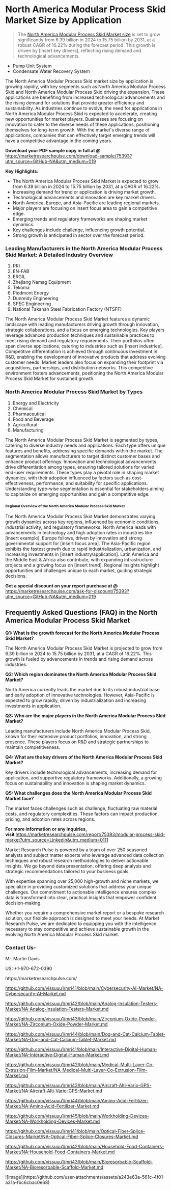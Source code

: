 <h1>North America Modular Process Skid Market&nbsp;Size by Application</h1><blockquote><p>The <a href="https://marketresearchpulse.com/download-sample/75393?utm_source=GitHub-NA&amp;utm_medium=019">North America Modular Process Skid Market size</a> is set to grow significantly from 6.39 billion in 2024 to 15.75 billion by 2031, at a robust CAGR of 16.22% during the forecast period. This growth is driven by [insert key drivers], reflecting rising demand and technological advancements.</p></blockquote><ul><li>Pump Unit System <li> Condensate Water Recovery System</li></ul><p>The North America Modular Process Skid market size by application is growing rapidly, with key segments such as North America Modular Process Skid and North America Modular Process Skid driving the expansion. These applications are benefiting from increased technological advancements and the rising demand for solutions that provide greater efficiency and sustainability. As industries continue to evolve, the need for applications in North America Modular Process Skid is expected to accelerate, creating new opportunities for market players. Businesses are focusing on innovation to cater to the diverse needs of these applications, positioning themselves for long-term growth. With the market's diverse range of applications, companies that can effectively target emerging trends will have a competitive advantage in the coming years.</p><p><strong>Download your PDF sample copy in full at @ </strong><a href="https://marketresearchpulse.com/download-sample/75393?utm_source=GitHub-NA&amp;utm_medium=019">https://marketresearchpulse.com/download-sample/75393?utm_source=GitHub-NA&amp;utm_medium=019</a></p><p><strong>Key Highlights: </strong></p><ul><li>The North America Modular Process Skid Market is expected to grow from 6.39 billion in 2024 to 15.75 billion by 2031, at a CAGR of 16.22%.</li><li>Increasing demand for trend or application is driving market growth.</li><li>Technological advancements and innovation are key market drivers.</li><li>North America, Europe, and Asia-Pacific are leading regional markets.</li><li>Major players are focusing on insert focus area to gain a competitive edge.</li><li>Emerging trends and regulatory frameworks are shaping market dynamics.</li><li>Key challenges include challenge, influencing growth potential.</li><li>Strong growth is anticipated in sector over the forecast period.</li></ul><h3>Leading Manufacturers in the North America Modular Process Skid Market: A Detailed Industry Overview</h3><ol><li>PRI</li><li>EN-FAB</li><li>ERGIL</li><li>Zhejiang Namag Equipment</li><li>Tekoma</li><li>Piedmont Energy</li><li>Dunreidy Engineering</li><li>SPEC Engineering</li><li>National Takanah Steel Fabrication Factory (NTSFF)</li></ol><div class="flex max-w-full flex-col flex-grow"><div class="min-h-8 text-message flex w-full flex-col items-end gap-2 whitespace-normal break-words [.text-message+&amp;]:mt-5" dir="auto" data-message-author-role="assistant" data-message-id="fd8432e4-4910-450d-b182-61b7bfb0a01f" data-message-model-slug="gpt-4o"><div class="flex w-full flex-col gap-1 empty:hidden first:pt-[3px]"><div class="markdown prose w-full break-words dark:prose-invert light"><p>The North America Modular Process Skid Market features a dynamic landscape with leading manufacturers driving growth through innovation, strategic collaborations, and a focus on emerging technologies. Key players leverage advanced production techniques and sustainable practices to meet rising demand and regulatory requirements. Their portfolios often span diverse applications, catering to industries such as [insert industries]. Competitive differentiation is achieved through continuous investment in R&amp;D, enabling the development of innovative products that address evolving customer needs. Market leaders also focus on expanding their footprint via acquisitions, partnerships, and distribution networks. This competitive environment fosters advancements, positioning the North America Modular Process Skid Market for sustained growth.</p></div></div></div></div><h3>North America Modular Process Skid Market by Types</h3><ol><li>Energy and Electricity <li> Chemical <li> Pharmaceutical <li> Food and Beverage <li> Agricultural <li> Manufacturing</li></ol><div class="flex max-w-full flex-col flex-grow"><div class="min-h-8 text-message flex w-full flex-col items-end gap-2 whitespace-normal break-words [.text-message+&amp;]:mt-5" dir="auto" data-message-author-role="assistant" data-message-id="084470be-0bb7-4664-bddf-5156b4f41249" data-message-model-slug="gpt-4o-mini"><div class="flex w-full flex-col gap-1 empty:hidden first:pt-[3px]"><div class="markdown prose w-full break-words dark:prose-invert light"><p>The North America Modular Process Skid Market is segmented by types, catering to diverse industry needs and applications. Each type offers unique features and benefits, addressing specific demands within the market. The segmentation allows manufacturers to target distinct customer bases and enhance product offerings. Innovation and technological advancements drive differentiation among types, ensuring tailored solutions for varied end-user requirements. These types play a pivotal role in shaping market dynamics, with their adoption influenced by factors such as cost-effectiveness, performance, and suitability for specific applications. Understanding type-wise segmentation is essential for stakeholders aiming to capitalize on emerging opportunities and gain a competitive edge.</p></div></div></div></div><h3><span style="font-size: 11px;">Regional Overview of the North America Modular Process Skid Market</span></h3><div class="flex max-w-full flex-col flex-grow"><div class="min-h-8 text-message flex w-full flex-col items-end gap-2 whitespace-normal break-words [.text-message+&amp;]:mt-5" dir="auto" data-message-author-role="assistant" data-message-id="e9038762-ce64-4e30-91c9-9bd413514231" data-message-model-slug="gpt-4o-mini"><div class="flex w-full flex-col gap-1 empty:hidden first:pt-[3px]"><div class="markdown prose w-full break-words dark:prose-invert light"><p>The North America Modular Process Skid Market demonstrates varying growth dynamics across key regions, influenced by economic conditions, industrial activity, and regulatory frameworks. North America leads with advancements in technology and high adoption rates in industries like [insert example]. Europe follows, driven by innovation and strong governmental support for [insert focus area]. The Asia-Pacific region exhibits the fastest growth due to rapid industrialization, urbanization, and increasing investments in [insert industry/application]. Latin America and the Middle East &amp; Africa also contribute, with expanding infrastructure projects and a growing focus on [insert trend]. Regional insights highlight opportunities and challenges unique to each market, guiding strategic decisions.</p></div></div></div></div><p><strong>Get a special discount on your report purchase at @ </strong><a href="https://marketresearchpulse.com/ask-for-discount/75393?utm_source=GitHub-NA&amp;utm_medium=019">https://marketresearchpulse.com/ask-for-discount/75393?utm_source=GitHub-NA&amp;utm_medium=019</a></p><h2>Frequently Asked Questions (FAQ) in the North America Modular Process Skid Market</h2><p><strong>Q1: What is the growth forecast for the North America Modular Process Skid Market?</strong></p><p>The North America Modular Process Skid Market is projected to grow from 6.39 billion in 2024 to 15.75 billion by 2031, at a CAGR of 16.22%. This growth is fueled by advancements in trends and rising demand across industries.</p><p><strong>Q2: Which region dominates the North America Modular Process Skid Market?</strong></p><p>North America currently leads the market due to its robust industrial base and early adoption of innovative technologies. However, Asia-Pacific is expected to grow rapidly, driven by industrialization and increasing investments in application.</p><p><strong>Q3: Who are the major players in the North America Modular Process Skid Market?</strong></p><p>Leading manufacturers include North America Modular Process Skid, known for their extensive product portfolios, innovation, and strong presence. These players focus on R&amp;D and strategic partnerships to maintain competitiveness.</p><p><strong>Q4: What are the key drivers of the North America Modular Process Skid Market?</strong></p><p>Key drivers include technological advancements, increasing demand for application, and supportive regulatory frameworks. Additionally, a growing focus on sustainability and innovation is shaping market dynamics.</p><p><strong>Q5: What challenges does the North America Modular Process Skid Market face?</strong></p><p>The market faces challenges such as challenge, fluctuating raw material costs, and regulatory complexities. These factors can impact production, pricing, and adoption rates across regions.</p><p><strong>For more information or any inquiries, visit&nbsp;</strong><a href="https://marketresearchpulse.com/report/75393/modular-process-skid-market?utm_source=Linkedin&utm_medium=0111">https://marketresearchpulse.com/report/75393/modular-process-skid-market?utm_source=Linkedin&utm_medium=0111</a></p><p>Market Research Pulse is powered by a team of over 250 seasoned analysts and subject matter experts who leverage advanced data collection techniques and robust research methodologies to deliver actionable insights. We go beyond data presentation, offering deep analysis and strategic recommendations tailored to your business goals.</p><p>With expertise spanning over 25,000 high-growth and niche markets, we specialize in providing customized solutions that address your unique challenges. Our commitment to actionable intelligence ensures complex data is transformed into clear, practical insights that empower confident decision-making.</p><p>Whether you require a comprehensive market report or a bespoke research solution, our flexible approach is designed to meet your needs. At Market Research Pulse, we are dedicated to equipping you with the intelligence necessary to stay competitive and achieve sustainable growth in the evolving North America Modular Process Skid market.</p><h3><strong>Contact Us-</strong></h3><p>Mr. Martin Davis</p><p>US: +1-970-672-0390</p><p>https://marketresearchpulse.com/</p><p><a href="https://github.com/vissuuu1/mri41/blob/main/Cybersecurity-AI-Market/NA-Cybersecurity-AI-Market.md">https://github.com/vissuuu1/mri41/blob/main/Cybersecurity-AI-Market/NA-Cybersecurity-AI-Market.md</a></p><p><a href="https://github.com/vissuuu1/mri42/blob/main/Analog-Insulation-Testers-Market/NA-Analog-Insulation-Testers-Market.md">https://github.com/vissuuu1/mri42/blob/main/Analog-Insulation-Testers-Market/NA-Analog-Insulation-Testers-Market.md</a></p><p><a href="https://github.com/vissuuu1/mri43/blob/main/Zirconium-Oxide-Powder-Market/NA-Zirconium-Oxide-Powder-Market.md">https://github.com/vissuuu1/mri43/blob/main/Zirconium-Oxide-Powder-Market/NA-Zirconium-Oxide-Powder-Market.md</a></p><p><a href="https://github.com/vissuuu1/mri44/blob/main/Dog-and-Cat-Calcium-Tablet-Market/NA-Dog-and-Cat-Calcium-Tablet-Market.md">https://github.com/vissuuu1/mri44/blob/main/Dog-and-Cat-Calcium-Tablet-Market/NA-Dog-and-Cat-Calcium-Tablet-Market.md</a></p><p><a href="https://github.com/vissuuu1/mri41/blob/main/Interactive-Digital-Human-Market/NA-Interactive-Digital-Human-Market.md">https://github.com/vissuuu1/mri41/blob/main/Interactive-Digital-Human-Market/NA-Interactive-Digital-Human-Market.md</a></p><p><a href="https://github.com/vissuuu1/mri42/blob/main/Medical-Multi-Layer-Co-Extrusion-Film-Market/NA-Medical-Multi-Layer-Co-Extrusion-Film-Market.md">https://github.com/vissuuu1/mri42/blob/main/Medical-Multi-Layer-Co-Extrusion-Film-Market/NA-Medical-Multi-Layer-Co-Extrusion-Film-Market.md</a></p><p><a href="https://github.com/vissuuu1/mri43/blob/main/Aircraft-Alti-Vario-GPS-Market/NA-Aircraft-Alti-Vario-GPS-Market.md">https://github.com/vissuuu1/mri43/blob/main/Aircraft-Alti-Vario-GPS-Market/NA-Aircraft-Alti-Vario-GPS-Market.md</a></p><p><a href="https://github.com/vissuuu1/mri44/blob/main/Amino-Acid-Fertilizer-Market/NA-Amino-Acid-Fertilizer-Market.md">https://github.com/vissuuu1/mri44/blob/main/Amino-Acid-Fertilizer-Market/NA-Amino-Acid-Fertilizer-Market.md</a></p><p><a href="https://github.com/vissuuu1/mri45/blob/main/Workholding-Devices-Market/NA-Workholding-Devices-Market.md">https://github.com/vissuuu1/mri45/blob/main/Workholding-Devices-Market/NA-Workholding-Devices-Market.md</a></p><p><a href="https://github.com/vissuuu1/mri41/blob/main/Optical-Fiber-Splice-Closures-Market/NA-Optical-Fiber-Splice-Closures-Market.md">https://github.com/vissuuu1/mri41/blob/main/Optical-Fiber-Splice-Closures-Market/NA-Optical-Fiber-Splice-Closures-Market.md</a></p><p><a href="https://github.com/vissuuu1/mri42/blob/main/Household-Food-Containers-Market/NA-Household-Food-Containers-Market.md">https://github.com/vissuuu1/mri42/blob/main/Household-Food-Containers-Market/NA-Household-Food-Containers-Market.md</a></p><p><a href="https://github.com/vissuuu1/mri43/blob/main/Bioresorbable-Scaffold-Market/NA-Bioresorbable-Scaffold-Market.md">https://github.com/vissuuu1/mri43/blob/main/Bioresorbable-Scaffold-Market/NA-Bioresorbable-Scaffold-Market.md</a></p>
![image](https://github.com/user-attachments/assets/a243e63a-561c-4f01-a31a-fbc6cbac0e68)
